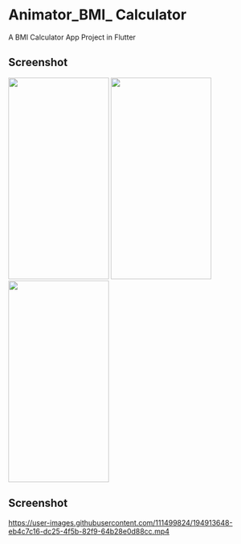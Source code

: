 # Animator_BMI_ Calculator

A BMI Calculator App Project in Flutter 

## Screenshot
<img src="https://user-images.githubusercontent.com/111499824/194775942-ff2ffca6-63c4-4f56-8619-00077692e894.png" alt="" data-canonical-src="https://gyazo.com/eb5c5741b6a9a16c692170a41a49c858.png" width="200" height="400" />
<img src="https://user-images.githubusercontent.com/111499824/194776041-9f208a81-252f-49cf-bbb8-f218c00344fe.png" alt="" data-canonical-src="https://gyazo.com/eb5c5741b6a9a16c692170a41a49c858.png" width="200" height="400" />
<img src="https://user-images.githubusercontent.com/111499824/194776065-98d7476d-fc8f-4202-af2b-1ec3110e7c02.png" alt="" data-canonical-src="https://gyazo.com/eb5c5741b6a9a16c692170a41a49c858.png" width="200" height="400" />

## Screenshot




https://user-images.githubusercontent.com/111499824/194913648-eb4c7c16-dc25-4f5b-82f9-64b28e0d88cc.mp4

